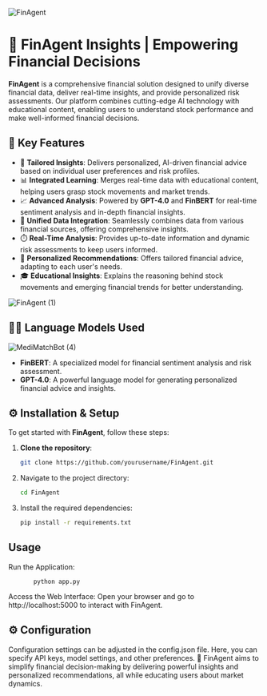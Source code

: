 ![FinAgent](https://github.com/user-attachments/assets/cf7440ba-82b9-4d5a-9026-ed2dcf0f4eec)

# 💼 **FinAgent Insights** | Empowering Financial Decisions

**FinAgent** is a comprehensive financial solution designed to unify diverse financial data, deliver real-time insights, and provide personalized risk assessments. Our platform combines cutting-edge AI technology with educational content, enabling users to understand stock performance and make well-informed financial decisions.

## 🚀 **Key Features**

- 🧠 **Tailored Insights**: Delivers personalized, AI-driven financial advice based on individual user preferences and risk profiles.
- 📊 **Integrated Learning**: Merges real-time data with educational content, helping users grasp stock movements and market trends.
- 📈 **Advanced Analysis**: Powered by **GPT-4.0** and **FinBERT** for real-time sentiment analysis and in-depth financial insights.
- 🔗 **Unified Data Integration**: Seamlessly combines data from various financial sources, offering comprehensive insights.
- ⏱️ **Real-Time Analysis**: Provides up-to-date information and dynamic risk assessments to keep users informed.
- 🧩 **Personalized Recommendations**: Offers tailored financial advice, adapting to each user's needs.
- 🎓 **Educational Insights**: Explains the reasoning behind stock movements and emerging financial trends for better understanding. 

  
![FinAgent (1)](https://github.com/user-attachments/assets/6be3bd80-2103-4dee-9fe3-fbfbf4358f2b)

## 🧑‍💻 **Language Models Used**
![MediMatchBot (4)](https://github.com/user-attachments/assets/c682c697-febc-47de-8067-f754d02ab47b)


- **FinBERT**: A specialized model for financial sentiment analysis and risk assessment.
- **GPT-4.0**: A powerful language model for generating personalized financial advice and insights.

## ⚙️ **Installation & Setup**

To get started with **FinAgent**, follow these steps:

1. **Clone the repository**:
   ```bash
   git clone https://github.com/yourusername/FinAgent.git

2. Navigate to the project directory:
    ```bash
   cd FinAgent

3. Install the required dependencies:
    ```bash
   pip install -r requirements.txt

## Usage
Run the Application:

           python app.py

Access the Web Interface: Open your browser and go to http://localhost:5000 to interact with FinAgent.

## ⚙️ Configuration
Configuration settings can be adjusted in the config.json file. Here, you can specify API keys, model settings, and other preferences.
🌟 FinAgent aims to simplify financial decision-making by delivering powerful insights and personalized recommendations, all while educating users about market dynamics.




